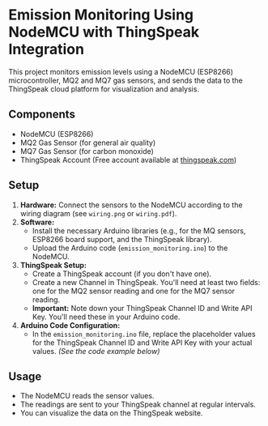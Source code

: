 # Emission Monitoring Using NodeMCU with ThingSpeak Integration

This project monitors emission levels using a NodeMCU (ESP8266) microcontroller, MQ2 and MQ7 gas sensors, and sends the data to the ThingSpeak cloud platform for visualization and analysis.

## Components

* NodeMCU (ESP8266)
* MQ2 Gas Sensor (for general air quality)
* MQ7 Gas Sensor (for carbon monoxide)
* ThingSpeak Account (Free account available at [thingspeak.com](https://thingspeak.com/))

## Setup

1. **Hardware:** Connect the sensors to the NodeMCU according to the wiring diagram (see `wiring.png` or `wiring.pdf`).
2. **Software:**
    * Install the necessary Arduino libraries (e.g., for the MQ sensors, ESP8266 board support, and the ThingSpeak library).
    * Upload the Arduino code (`emission_monitoring.ino`) to the NodeMCU.
3. **ThingSpeak Setup:**
    * Create a ThingSpeak account (if you don't have one).
    * Create a new Channel in ThingSpeak.  You'll need at least two fields: one for the MQ2 sensor reading and one for the MQ7 sensor reading.
    * **Important:** Note down your ThingSpeak Channel ID and Write API Key.  You'll need these in your Arduino code.
4. **Arduino Code Configuration:**
    * In the `emission_monitoring.ino` file, replace the placeholder values for the ThingSpeak Channel ID and Write API Key with your actual values.  *(See the code example below)*

## Usage

* The NodeMCU reads the sensor values.
* The readings are sent to your ThingSpeak channel at regular intervals.
* You can visualize the data on the ThingSpeak website.
